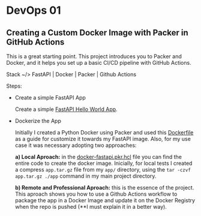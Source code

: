 # DevOps 01
## Creating a Custom Docker Image with Packer in GitHub Actions

This is a great starting point. This project introduces you to Packer and Docker, and it helps you set up a basic CI/CD pipeline with GitHub Actions.

Stack ~/> FastAPI | Docker | Packer | Github Actions



Steps:
* Create a simple FastAPI App

  Create a simple [FastAPI Hello World App](https://github.com/endybits/devops-01-app-docker/tree/master/app).
* Dockerize the App
  
  Initially I created a Python Docker using Packer and used this [Dockerfile](https://github.com/endybits/devops-01-app-docker/blob/master/Dockerfile) as a guide for customize it towards my FastAPI image. Also, for my use case it was necessary adopting two approaches: 

  **a) Local Aproach:** in the [docker-fastapi.pkr.hcl](https://github.com/endybits/devops-01-app-docker/blob/master/docker-fastapi.pkr.hcl) file you can find the entire code to create the docker image. Inicially, for local tests I created a compress `app.tar.gz` file from my `app/` directory, using the `tar -czvf app.tar.gz ./app` command in my main project directory.

  **b) Remote and Professional Aproach:** this is the essence of the project. This aproach shows you how to use a Github Actions workflow to package the app in a Docker Image and update it on the Docker Registry when the repo is pushed (**I must explain it in a better way).
